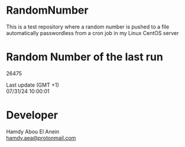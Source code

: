 # RandomNumber    
This is a test repository where a random number is pushed to a file automatically passwordless from a cron job in my Linux CentOS server    
# Random Number of the last run   
26475
      
Last update (GMT +1)    
07/31/24 10:00:01
# Developer    
Hamdy Abou El Anein   
hamdy.aea@protonmail.com
